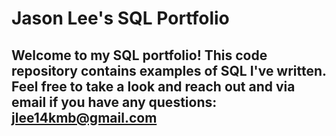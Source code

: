 # Jason Lee's SQL Portfolio

## Welcome to my SQL portfolio! This code repository contains examples of SQL I've written. Feel free to take a look and reach out and via email if you have any questions: jlee14kmb@gmail.com
